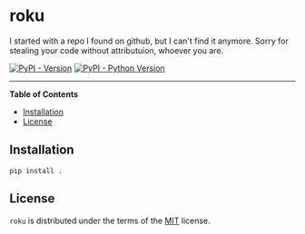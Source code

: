# roku

I started with a repo I found on github, but I can't find it anymore. Sorry for stealing your code without attributuion, whoever you are.

[![PyPI - Version](https://img.shields.io/pypi/v/roku.svg)](https://pypi.org/project/roku)
[![PyPI - Python Version](https://img.shields.io/pypi/pyversions/roku.svg)](https://pypi.org/project/roku)

---

**Table of Contents**

- [Installation](#installation)
- [License](#license)

## Installation

```console
pip install .
```

## License

`roku` is distributed under the terms of the [MIT](https://spdx.org/licenses/MIT.html) license.
